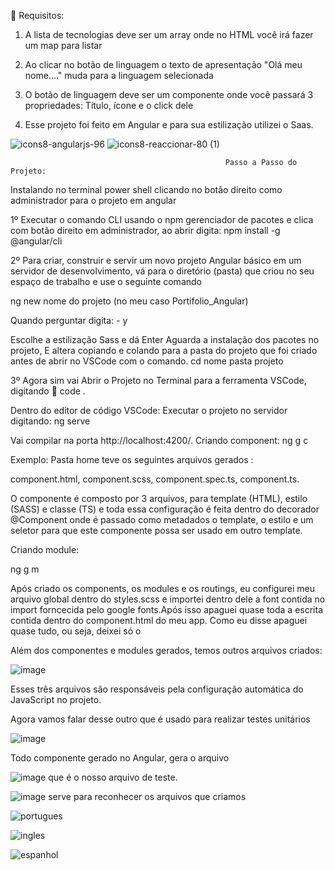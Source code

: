 
:pushpin: Requisitos:

1) A lista de tecnologias deve ser um array onde no HTML você irá fazer um map para listar

2) Ao clicar no botão de linguagem  o texto de apresentação "Olá meu nome...." muda para
a linguagem selecionada

3) O botão de linguagem  deve ser um componente onde você passará 3 propriedades: Título,
ícone e o click dele

4) Esse projeto foi feito em Angular e para sua estilização utilizei o Saas.

![icons8-angularjs-96](https://user-images.githubusercontent.com/98665329/209447866-60be6467-21b1-4bcf-80f5-5461672606d7.png)
![icons8-reaccionar-80 (1)](https://user-images.githubusercontent.com/98665329/209447955-21ed9b80-f5cb-4ef3-9ff0-2f6334dcc318.png)

   

                                                    Passo a Passo do Projeto:
Instalando no terminal power shell clicando no botão direito como administrador para o projeto em angular 

1º Executar o comando CLI usando o npm gerenciador de pacotes e clica com botão direito em administrador, ao abrir digita:
npm install -g @angular/cli  

2º Para criar, construir e servir um novo projeto Angular básico em um servidor de desenvolvimento, vá para o diretório (pasta) que criou no seu espaço de trabalho e use o seguinte comando

ng new nome do projeto (no meu caso Portifolio_Angular)  

Quando perguntar digita: - y 

Escolhe a estilização Sass e dá Enter 
Aguarda a instalação dos pacotes no projeto,
E altera copiando e colando para a pasta do projeto que foi criado antes de abrir no VSCode com o comando.
cd nome pasta projeto

3º Agora sim vai Abrir o Projeto no Terminal para a ferramenta VSCode, digitando 👊
code .

Dentro do editor de código VSCode:
Executar o projeto no servidor digitando:
ng serve


Vai compilar na porta http://localhost:4200/.
Criando component:
ng g c

Exemplo: Pasta home teve os seguintes arquivos gerados :

component.html,
component.scss,
component.spec.ts,
component.ts.

 O componente é composto por 3 arquivos, para template (HTML), estilo (SASS) e classe (TS) e toda essa configuração é feita dentro do decorador @Component onde é passado como metadados o template, o estilo e um seletor para que este componente possa ser usado em outro template.

Criando module:

ng g m


Após criado os components, os modules e os routings, eu configurei meu arquivo global dentro do styles.scss e importei
dentro dele a font contida no import forncecida pelo google fonts.Após isso apaguei quase toda a escrita contida dentro
do component.html do meu app. Como eu disse apaguei quase tudo, ou seja, deixei só o
<router-outlet></router-outlet>

Além dos componentes e modules gerados, temos outros arquivos criados:

![image](https://user-images.githubusercontent.com/98665329/209446966-d8cc9f29-7912-4121-9609-14fb43a6b5e9.png)

Esses três arquivos são responsáveis pela configuração automática do JavaScript no projeto.

Agora vamos falar desse outro que é usado para realizar testes unitários

![image](https://user-images.githubusercontent.com/98665329/209447030-20476632-0adf-4592-8d1c-dfc482cf20cc.png)


Todo componente gerado no Angular, gera o arquivo

![image](https://user-images.githubusercontent.com/98665329/209447166-8130cb42-cca8-4849-aa89-6c35a337b42f.png) 
que é o nosso arquivo de teste.

![image](https://user-images.githubusercontent.com/98665329/209447218-85e03a2a-15bd-45fd-a86d-6ad33280a129.png)
serve para reconhecer os arquivos que criamos






![portugues](https://user-images.githubusercontent.com/98665329/207726923-15719394-0827-4576-8269-7d42be95396a.PNG)


![ingles](https://user-images.githubusercontent.com/98665329/207726937-bce02733-25cf-44bb-b58d-8ba0901429de.PNG)


![espanhol](https://user-images.githubusercontent.com/98665329/207726959-6aeead59-b916-498e-adb4-067b4f9580cf.PNG)
